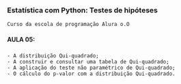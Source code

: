 ### Estatística com Python: Testes de hipóteses
    Curso da escola de programação Alura o.O

#### AULA 05:

###
    - A distribuição Qui-quadrado;
    - A construir e consultar uma tabela de Qui-quadrado;
    - A aplicação do teste não paramétrico de Qui-quadrado;
    - O cálculo do p-valor com a distribuição Qui-quadrado.
